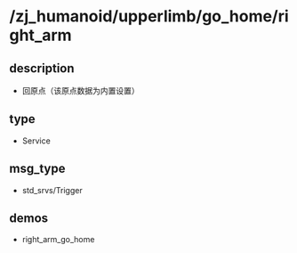 # /zj_humanoid/upperlimb/go_home/right_arm

## description
- 回原点（该原点数据为内置设置）

## type
- Service

## msg_type
- std_srvs/Trigger

## demos
- right_arm_go_home

